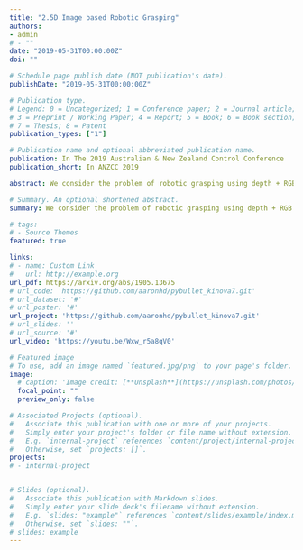 ```yaml
---
title: "2.5D Image based Robotic Grasping"
authors:
- admin
# - ""
date: "2019-05-31T00:00:00Z"
doi: ""

# Schedule page publish date (NOT publication's date).
publishDate: "2019-05-31T00:00:00Z"

# Publication type.
# Legend: 0 = Uncategorized; 1 = Conference paper; 2 = Journal article;
# 3 = Preprint / Working Paper; 4 = Report; 5 = Book; 6 = Book section;
# 7 = Thesis; 8 = Patent
publication_types: ["1"]

# Publication name and optional abbreviated publication name.
publication: In The 2019 Australian & New Zealand Control Conference
publication_short: In ANZCC 2019 

abstract: We consider the problem of robotic grasping using depth + RGB information sampling from a real sensor. we design an encoder-decoder neural network to predict grasp policy in real time. This method can fuse the advantage of depth image and RGB image at the same time and is robust for grasp and observation height. We evaluate our method in a physical robotic system and propose an open-loop algorithm to realize robotic grasp operation. We analyze the result of experiment from multi-perspective and the result shows that our method is competitive with the state-of-the-art in grasp performance, real-time and model size. 

# Summary. An optional shortened abstract.
summary: We consider the problem of robotic grasping using depth + RGB information sampling from a real sensor. we design an encoder-decoder neural network to predict grasp policy in real time. 

# tags:
# - Source Themes
featured: true

links:
# - name: Custom Link
#   url: http://example.org
url_pdf: https://arxiv.org/abs/1905.13675
# url_code: 'https://github.com/aaronhd/pybullet_kinova7.git'
# url_dataset: '#'
# url_poster: '#'
url_project: 'https://github.com/aaronhd/pybullet_kinova7.git'
# url_slides: ''
# url_source: '#'
url_video: 'https://youtu.be/Wxw_r5a8qV0'

# Featured image
# To use, add an image named `featured.jpg/png` to your page's folder. 
image:
  # caption: 'Image credit: [**Unsplash**](https://unsplash.com/photos/pLCdAaMFLTE)'
  focal_point: ""
  preview_only: false

# Associated Projects (optional).
#   Associate this publication with one or more of your projects.
#   Simply enter your project's folder or file name without extension.
#   E.g. `internal-project` references `content/project/internal-project/index.md`.
#   Otherwise, set `projects: []`.
projects:
# - internal-project


# Slides (optional).
#   Associate this publication with Markdown slides.
#   Simply enter your slide deck's filename without extension.
#   E.g. `slides: "example"` references `content/slides/example/index.md`.
#   Otherwise, set `slides: ""`.
# slides: example
---
```


<!-- {{% alert note %}}
Click the *Cite* button above to demo the feature to enable visitors to import publication metadata into their reference management software.
{{% /alert %}}

{{% alert note %}}
Click the *Slides* button above to demo Academic's Markdown slides feature.
{{% /alert %}}

Supplementary notes can be added here, including [code and math](https://sourcethemes.com/academic/docs/writing-markdown-latex/). -->

